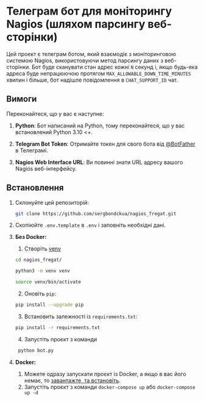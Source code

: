 # Телеграм бот для моніторингу Nagios (шляхом парсингу веб-сторінки)

Цей проект є телеграм ботом, який взаємодіє з моніторинговою системою Nagios, використовуючи метод парсингу даних з веб-сторінки. Бот буде сканувати стан адрес кожні `N` секунд і, якщо будь-яка адреса буде непрацюючою протягом `MAX_ALLOWABLE_DOWN_TIME_MINUTES` хвилин і більше, бот надішле повідомлення в `CHAT_SUPPORT_ID` чат.

## Вимоги

Переконайтеся, що у вас є наступне:

1. **Python**: Бот написаний на Python, тому переконайтеся, що у вас встановлений Python 3.10 <+.

2. **Telegram Bot Token**: Отримайте токен для свого бота від [@BotFather](https://t.me/BotFather) в Телеграмі.

3. **Nagios Web Interface URL**: Ви повинні знати URL адресу вашого Nagios веб-інтерфейсу.

## Встановлення

1. Склонуйте цей репозиторій:

    ```bash
    git clone https://github.com/sergbondckua/nagios_fregat.git
    ```
2. Скопіюйте `.env.template` в `.env` і заповніть необхідні дані.
3. **Без Docker:**

    1. Створіть [venv](https://docs.python.org/3/library/venv.html)
    ```bash
    cd nagios_fregat/
    ```
    ```bash
    python3 -m venv venv
    ```
    ```bash
    source venv/bin/activate
    ```
    2. Оновіть `pip`:
    ```bash
    pip install --upgrade pip
    ```
    3. Встановить залежності із `requirements.txt`:
    ```bash
    pip install -r requirements.txt
    ```
    4. Запустіть проєкт з команди
   ```bash
    python bot.py
    ```
4. **Docker:**
   1. Можете одразу запускати проєкт із Docker, а якщо в вас його немає, то [завантажте, та встановіть](https://docs.docker.com/get-docker/).
   2. Запустіть проєкт з команди `docker-compose up` або `docker-compose up -d`
